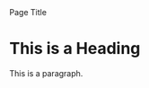  <!DOCTYPE html>
<html>
<head>
Page Title
</head>
<body>

<h1>This is a Heading</h1>
<p>This is a paragraph.</p>

</body>
</html> 
